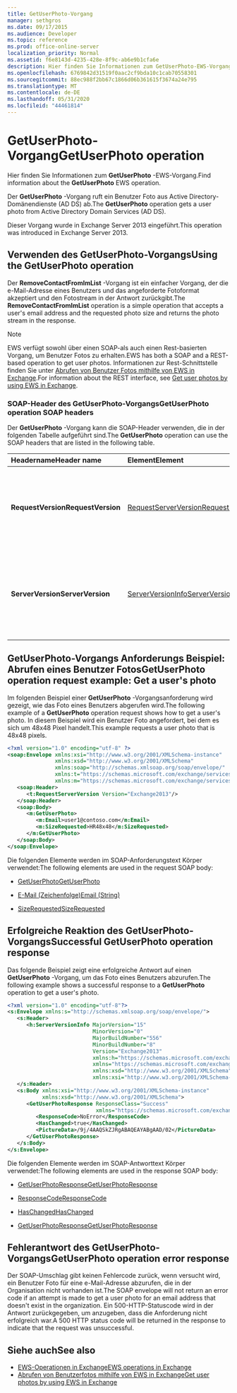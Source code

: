 ```yaml
---
title: GetUserPhoto-Vorgang
manager: sethgros
ms.date: 09/17/2015
ms.audience: Developer
ms.topic: reference
ms.prod: office-online-server
localization_priority: Normal
ms.assetid: f6e8143d-4235-428e-8f9c-ab6e9b1cfa6e
description: Hier finden Sie Informationen zum GetUserPhoto-EWS-Vorgang.
ms.openlocfilehash: 6769842d31519f0aac2cf9bda10c1cab70558301
ms.sourcegitcommit: 88ec988f2bb67c1866d06b361615f3674a24e795
ms.translationtype: MT
ms.contentlocale: de-DE
ms.lasthandoff: 05/31/2020
ms.locfileid: "44461814"
---
```

# <a name="getuserphoto-operation"></a><span data-ttu-id="33287-103">GetUserPhoto-Vorgang</span><span class="sxs-lookup"><span data-stu-id="33287-103">GetUserPhoto operation</span></span>

<span data-ttu-id="33287-104">Hier finden Sie Informationen zum **GetUserPhoto** -EWS-Vorgang.</span><span class="sxs-lookup"><span data-stu-id="33287-104">Find information about the **GetUserPhoto** EWS operation.</span></span> 
  
<span data-ttu-id="33287-105">Der **GetUserPhoto** -Vorgang ruft ein Benutzer Foto aus Active Directory-Domänendienste (AD DS) ab.</span><span class="sxs-lookup"><span data-stu-id="33287-105">The **GetUserPhoto** operation gets a user photo from Active Directory Domain Services (AD DS).</span></span> 
  
<span data-ttu-id="33287-106">Dieser Vorgang wurde in Exchange Server 2013 eingeführt.</span><span class="sxs-lookup"><span data-stu-id="33287-106">This operation was introduced in Exchange Server 2013.</span></span>
  
## <a name="using-the-getuserphoto-operation"></a><span data-ttu-id="33287-107">Verwenden des GetUserPhoto-Vorgangs</span><span class="sxs-lookup"><span data-stu-id="33287-107">Using the GetUserPhoto operation</span></span>

<span data-ttu-id="33287-108">Der **RemoveContactFromImList** -Vorgang ist ein einfacher Vorgang, der die e-Mail-Adresse eines Benutzers und das angeforderte Fotoformat akzeptiert und den Fotostream in der Antwort zurückgibt.</span><span class="sxs-lookup"><span data-stu-id="33287-108">The **RemoveContactFromImList** operation is a simple operation that accepts a user's email address and the requested photo size and returns the photo stream in the response.</span></span> 
  
> [!NOTE]
> <span data-ttu-id="33287-109">EWS verfügt sowohl über einen SOAP-als auch einen Rest-basierten Vorgang, um Benutzer Fotos zu erhalten.</span><span class="sxs-lookup"><span data-stu-id="33287-109">EWS has both a SOAP and a REST-based operation to get user photos.</span></span> <span data-ttu-id="33287-110">Informationen zur Rest-Schnittstelle finden Sie unter [Abrufen von Benutzer Fotos mithilfe von EWS in Exchange](https://msdn.microsoft.com/library/f86d1099-1f57-47dc-abf2-4d5ae4e900a9%28Office.15%29.aspx).</span><span class="sxs-lookup"><span data-stu-id="33287-110">For information about the REST interface, see [Get user photos by using EWS in Exchange](https://msdn.microsoft.com/library/f86d1099-1f57-47dc-abf2-4d5ae4e900a9%28Office.15%29.aspx).</span></span> 
  
### <a name="getuserphoto-operation-soap-headers"></a><span data-ttu-id="33287-111">SOAP-Header des GetUserPhoto-Vorgangs</span><span class="sxs-lookup"><span data-stu-id="33287-111">GetUserPhoto operation SOAP headers</span></span>

<span data-ttu-id="33287-112">Der **GetUserPhoto** -Vorgang kann die SOAP-Header verwenden, die in der folgenden Tabelle aufgeführt sind.</span><span class="sxs-lookup"><span data-stu-id="33287-112">The **GetUserPhoto** operation can use the SOAP headers that are listed in the following table.</span></span> 
  
|<span data-ttu-id="33287-113">**Headername**</span><span class="sxs-lookup"><span data-stu-id="33287-113">**Header name**</span></span>|<span data-ttu-id="33287-114">**Element**</span><span class="sxs-lookup"><span data-stu-id="33287-114">**Element**</span></span>|<span data-ttu-id="33287-115">**Beschreibung**</span><span class="sxs-lookup"><span data-stu-id="33287-115">**Description**</span></span>|
|:-----|:-----|:-----|
|<span data-ttu-id="33287-116">**RequestVersion**</span><span class="sxs-lookup"><span data-stu-id="33287-116">**RequestVersion**</span></span> <br/> |[<span data-ttu-id="33287-117">RequestServerVersion</span><span class="sxs-lookup"><span data-stu-id="33287-117">RequestServerVersion</span></span>](requestserverversion.md) <br/> |<span data-ttu-id="33287-118">Gibt die Schemaversion für die Vorgangsanforderung an.</span><span class="sxs-lookup"><span data-stu-id="33287-118">Identifies the schema version for the operation request.</span></span> <span data-ttu-id="33287-119">Diese Kopfzeile gilt für eine Anforderung.</span><span class="sxs-lookup"><span data-stu-id="33287-119">This header is applicable to a request.</span></span>  <br/> |
|<span data-ttu-id="33287-120">**ServerVersion**</span><span class="sxs-lookup"><span data-stu-id="33287-120">**ServerVersion**</span></span> <br/> |[<span data-ttu-id="33287-121">ServerVersionInfo</span><span class="sxs-lookup"><span data-stu-id="33287-121">ServerVersionInfo</span></span>](serverversioninfo.md) <br/> |<span data-ttu-id="33287-122">Gibt die Version des Servers an, der auf die Anforderung geantwortet hat.</span><span class="sxs-lookup"><span data-stu-id="33287-122">Identifies the version of the server that responded to the request.</span></span> <span data-ttu-id="33287-123">Diese Kopfzeile gilt für eine Antwort.</span><span class="sxs-lookup"><span data-stu-id="33287-123">This header is applicable to a response.</span></span>  <br/> |
   
## <a name="getuserphoto-operation-request-example-get-a-users-photo"></a><span data-ttu-id="33287-124">GetUserPhoto-Vorgangs Anforderungs Beispiel: Abrufen eines Benutzer Fotos</span><span class="sxs-lookup"><span data-stu-id="33287-124">GetUserPhoto operation request example: Get a user's photo</span></span>

<span data-ttu-id="33287-125">Im folgenden Beispiel einer **GetUserPhoto** -Vorgangsanforderung wird gezeigt, wie das Foto eines Benutzers abgerufen wird.</span><span class="sxs-lookup"><span data-stu-id="33287-125">The following example of a **GetUserPhoto** operation request shows how to get a user's photo.</span></span> <span data-ttu-id="33287-126">In diesem Beispiel wird ein Benutzer Foto angefordert, bei dem es sich um 48x48 Pixel handelt.</span><span class="sxs-lookup"><span data-stu-id="33287-126">This example requests a user photo that is 48x48 pixels.</span></span> 
  
```XML
<?xml version="1.0" encoding="utf-8" ?>
<soap:Envelope xmlns:xsi="http://www.w3.org/2001/XMLSchema-instance"
               xmlns:xsd="http://www.w3.org/2001/XMLSchema"
               xmlns:soap="http://schemas.xmlsoap.org/soap/envelope/"
               xmlns:t="https://schemas.microsoft.com/exchange/services/2006/types"
               xmlns:m="https://schemas.microsoft.com/exchange/services/2006/messages">
   <soap:Header>
      <t:RequestServerVersion Version="Exchange2013"/>
   </soap:Header>
   <soap:Body>
      <m:GetUserPhoto>
         <m:Email>user1@contoso.com</m:Email>
         <m:SizeRequested>HR48x48</m:SizeRequested>
      </m:GetUserPhoto>
   </soap:Body>
</soap:Envelope>
```

<span data-ttu-id="33287-127">Die folgenden Elemente werden im SOAP-Anforderungstext Körper verwendet:</span><span class="sxs-lookup"><span data-stu-id="33287-127">The following elements are used in the request SOAP body:</span></span>
  
- [<span data-ttu-id="33287-128">GetUserPhoto</span><span class="sxs-lookup"><span data-stu-id="33287-128">GetUserPhoto</span></span>](getuserphoto.md)
    
- [<span data-ttu-id="33287-129">E-Mail (Zeichenfolge)</span><span class="sxs-lookup"><span data-stu-id="33287-129">Email (String)</span></span>](email-string.md)
    
- [<span data-ttu-id="33287-130">SizeRequested</span><span class="sxs-lookup"><span data-stu-id="33287-130">SizeRequested</span></span>](sizerequested.md)
    
## <a name="successful-getuserphoto-operation-response"></a><span data-ttu-id="33287-131">Erfolgreiche Reaktion des GetUserPhoto-Vorgangs</span><span class="sxs-lookup"><span data-stu-id="33287-131">Successful GetUserPhoto operation response</span></span>

<span data-ttu-id="33287-132">Das folgende Beispiel zeigt eine erfolgreiche Antwort auf einen **GetUserPhoto** -Vorgang, um das Foto eines Benutzers abzurufen.</span><span class="sxs-lookup"><span data-stu-id="33287-132">The following example shows a successful response to a **GetUserPhoto** operation to get a user's photo.</span></span> 
  
```XML
<?xml version="1.0" encoding="utf-8"?>
<s:Envelope xmlns:s="http://schemas.xmlsoap.org/soap/envelope/">
   <s:Header>
      <h:ServerVersionInfo MajorVersion="15" 
                           MinorVersion="0" 
                           MajorBuildNumber="556" 
                           MinorBuildNumber="8" 
                           Version="Exchange2013" 
                           xmlns:h="https://schemas.microsoft.com/exchange/services/2006/types" 
                           xmlns="https://schemas.microsoft.com/exchange/services/2006/types" 
                           xmlns:xsd="http://www.w3.org/2001/XMLSchema" 
                           xmlns:xsi="http://www.w3.org/2001/XMLSchema-instance"/>
   </s:Header>
   <s:Body xmlns:xsi="http://www.w3.org/2001/XMLSchema-instance" 
           xmlns:xsd="http://www.w3.org/2001/XMLSchema">
      <GetUserPhotoResponse ResponseClass="Success" 
                            xmlns="https://schemas.microsoft.com/exchange/services/2006/messages">
         <ResponseCode>NoError</ResponseCode>
         <HasChanged>true</HasChanged>
         <PictureData>/9j/4AAQSkZJRgABAQEAYABgAAD/02</PictureData>
      </GetUserPhotoResponse>
   </s:Body>
</s:Envelope>

```

<span data-ttu-id="33287-133">Die folgenden Elemente werden im SOAP-Antworttext Körper verwendet:</span><span class="sxs-lookup"><span data-stu-id="33287-133">The following elements are used in the response SOAP body:</span></span>
  
- [<span data-ttu-id="33287-134">GetUserPhotoResponse</span><span class="sxs-lookup"><span data-stu-id="33287-134">GetUserPhotoResponse</span></span>](getuserphotoresponse.md)
    
- [<span data-ttu-id="33287-135">ResponseCode</span><span class="sxs-lookup"><span data-stu-id="33287-135">ResponseCode</span></span>](responsecode.md)
    
- [<span data-ttu-id="33287-136">HasChanged</span><span class="sxs-lookup"><span data-stu-id="33287-136">HasChanged</span></span>](haschanged.md)
    
- [<span data-ttu-id="33287-137">GetUserPhotoResponse</span><span class="sxs-lookup"><span data-stu-id="33287-137">GetUserPhotoResponse</span></span>](getuserphotoresponse.md)
    
## <a name="getuserphoto-operation-error-response"></a><span data-ttu-id="33287-138">Fehlerantwort des GetUserPhoto-Vorgangs</span><span class="sxs-lookup"><span data-stu-id="33287-138">GetUserPhoto operation error response</span></span>

<span data-ttu-id="33287-139">Der SOAP-Umschlag gibt keinen Fehlercode zurück, wenn versucht wird, ein Benutzer Foto für eine e-Mail-Adresse abzurufen, die in der Organisation nicht vorhanden ist.</span><span class="sxs-lookup"><span data-stu-id="33287-139">The SOAP envelope will not return an error code if an attempt is made to get a user photo for an email address that doesn't exist in the organization.</span></span> <span data-ttu-id="33287-140">Ein 500-HTTP-Statuscode wird in der Antwort zurückgegeben, um anzugeben, dass die Anforderung nicht erfolgreich war.</span><span class="sxs-lookup"><span data-stu-id="33287-140">A 500 HTTP status code will be returned in the response to indicate that the request was unsuccessful.</span></span> 
  
## <a name="see-also"></a><span data-ttu-id="33287-141">Siehe auch</span><span class="sxs-lookup"><span data-stu-id="33287-141">See also</span></span>

- [<span data-ttu-id="33287-142">EWS-Operationen in Exchange</span><span class="sxs-lookup"><span data-stu-id="33287-142">EWS operations in Exchange</span></span>](ews-operations-in-exchange.md)   
- [<span data-ttu-id="33287-143">Abrufen von Benutzerfotos mithilfe von EWS in Exchange</span><span class="sxs-lookup"><span data-stu-id="33287-143">Get user photos by using EWS in Exchange</span></span>](https://msdn.microsoft.com/library/f86d1099-1f57-47dc-abf2-4d5ae4e900a9%28Office.15%29.aspx)
    

